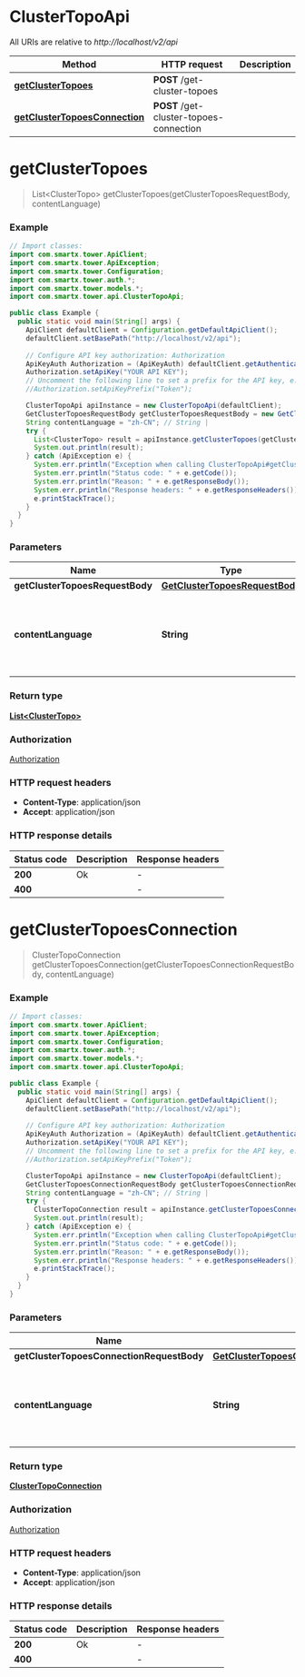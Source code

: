 # ClusterTopoApi

All URIs are relative to *http://localhost/v2/api*

Method | HTTP request | Description
------------- | ------------- | -------------
[**getClusterTopoes**](ClusterTopoApi.md#getClusterTopoes) | **POST** /get-cluster-topoes | 
[**getClusterTopoesConnection**](ClusterTopoApi.md#getClusterTopoesConnection) | **POST** /get-cluster-topoes-connection | 


<a name="getClusterTopoes"></a>
# **getClusterTopoes**
> List&lt;ClusterTopo&gt; getClusterTopoes(getClusterTopoesRequestBody, contentLanguage)



### Example
```java
// Import classes:
import com.smartx.tower.ApiClient;
import com.smartx.tower.ApiException;
import com.smartx.tower.Configuration;
import com.smartx.tower.auth.*;
import com.smartx.tower.models.*;
import com.smartx.tower.api.ClusterTopoApi;

public class Example {
  public static void main(String[] args) {
    ApiClient defaultClient = Configuration.getDefaultApiClient();
    defaultClient.setBasePath("http://localhost/v2/api");
    
    // Configure API key authorization: Authorization
    ApiKeyAuth Authorization = (ApiKeyAuth) defaultClient.getAuthentication("Authorization");
    Authorization.setApiKey("YOUR API KEY");
    // Uncomment the following line to set a prefix for the API key, e.g. "Token" (defaults to null)
    //Authorization.setApiKeyPrefix("Token");

    ClusterTopoApi apiInstance = new ClusterTopoApi(defaultClient);
    GetClusterTopoesRequestBody getClusterTopoesRequestBody = new GetClusterTopoesRequestBody(); // GetClusterTopoesRequestBody | 
    String contentLanguage = "zh-CN"; // String | 
    try {
      List<ClusterTopo> result = apiInstance.getClusterTopoes(getClusterTopoesRequestBody, contentLanguage);
      System.out.println(result);
    } catch (ApiException e) {
      System.err.println("Exception when calling ClusterTopoApi#getClusterTopoes");
      System.err.println("Status code: " + e.getCode());
      System.err.println("Reason: " + e.getResponseBody());
      System.err.println("Response headers: " + e.getResponseHeaders());
      e.printStackTrace();
    }
  }
}
```

### Parameters

Name | Type | Description  | Notes
------------- | ------------- | ------------- | -------------
 **getClusterTopoesRequestBody** | [**GetClusterTopoesRequestBody**](GetClusterTopoesRequestBody.md)|  |
 **contentLanguage** | **String**|  | [optional] [default to en-US] [enum: zh-CN, en-US]

### Return type

[**List&lt;ClusterTopo&gt;**](ClusterTopo.md)

### Authorization

[Authorization](../README.md#Authorization)

### HTTP request headers

 - **Content-Type**: application/json
 - **Accept**: application/json

### HTTP response details
| Status code | Description | Response headers |
|-------------|-------------|------------------|
**200** | Ok |  -  |
**400** |  |  -  |

<a name="getClusterTopoesConnection"></a>
# **getClusterTopoesConnection**
> ClusterTopoConnection getClusterTopoesConnection(getClusterTopoesConnectionRequestBody, contentLanguage)



### Example
```java
// Import classes:
import com.smartx.tower.ApiClient;
import com.smartx.tower.ApiException;
import com.smartx.tower.Configuration;
import com.smartx.tower.auth.*;
import com.smartx.tower.models.*;
import com.smartx.tower.api.ClusterTopoApi;

public class Example {
  public static void main(String[] args) {
    ApiClient defaultClient = Configuration.getDefaultApiClient();
    defaultClient.setBasePath("http://localhost/v2/api");
    
    // Configure API key authorization: Authorization
    ApiKeyAuth Authorization = (ApiKeyAuth) defaultClient.getAuthentication("Authorization");
    Authorization.setApiKey("YOUR API KEY");
    // Uncomment the following line to set a prefix for the API key, e.g. "Token" (defaults to null)
    //Authorization.setApiKeyPrefix("Token");

    ClusterTopoApi apiInstance = new ClusterTopoApi(defaultClient);
    GetClusterTopoesConnectionRequestBody getClusterTopoesConnectionRequestBody = new GetClusterTopoesConnectionRequestBody(); // GetClusterTopoesConnectionRequestBody | 
    String contentLanguage = "zh-CN"; // String | 
    try {
      ClusterTopoConnection result = apiInstance.getClusterTopoesConnection(getClusterTopoesConnectionRequestBody, contentLanguage);
      System.out.println(result);
    } catch (ApiException e) {
      System.err.println("Exception when calling ClusterTopoApi#getClusterTopoesConnection");
      System.err.println("Status code: " + e.getCode());
      System.err.println("Reason: " + e.getResponseBody());
      System.err.println("Response headers: " + e.getResponseHeaders());
      e.printStackTrace();
    }
  }
}
```

### Parameters

Name | Type | Description  | Notes
------------- | ------------- | ------------- | -------------
 **getClusterTopoesConnectionRequestBody** | [**GetClusterTopoesConnectionRequestBody**](GetClusterTopoesConnectionRequestBody.md)|  |
 **contentLanguage** | **String**|  | [optional] [default to en-US] [enum: zh-CN, en-US]

### Return type

[**ClusterTopoConnection**](ClusterTopoConnection.md)

### Authorization

[Authorization](../README.md#Authorization)

### HTTP request headers

 - **Content-Type**: application/json
 - **Accept**: application/json

### HTTP response details
| Status code | Description | Response headers |
|-------------|-------------|------------------|
**200** | Ok |  -  |
**400** |  |  -  |

